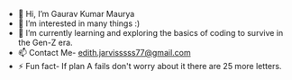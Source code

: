 - 👋 Hi, I’m Gaurav Kumar Maurya 
- 👀 I’m interested in many things :)
- 🌱 I’m currently learning and exploring the basics of coding to survive in the Gen-Z era.
- 📫 Contact Me- edith.jarvisssss77@gmail.com
- ⚡ Fun fact- If plan A fails don't worry about it there are 25 more letters.

<!---
Gaurav-Maurya-12/Gaurav-Maurya-12 is a ✨ special ✨ repository because its `README.md` (this file) appears on your GitHub profile.
You can click the Preview link to take a look at your changes.
--->
